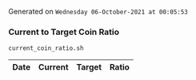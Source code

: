 Generated on `Wednesday 06-October-2021 at 00:05:53`

### Current to Target Coin Ratio
`current_coin_ratio.sh`

Date|Current|Target|Ratio
---|---|---|---
